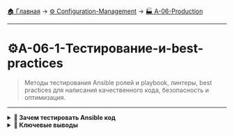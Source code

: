 [🏠 Главная](../../README.md) → [⚙️ Configuration-Management](../../README.md#-configuration-management) → [🏭 A-06-Production](../../README.md#-a-06-production)

---

# ⚙️A-06-1-Тестирование-и-best-practices
> Методы тестирования Ansible ролей и playbook, линтеры, best practices для написания качественного кода, безопасность и оптимизация.

---

<details>
<summary><b>🎯 Зачем тестировать Ansible код</b></summary>

---

### Важность тестирования инфраструктуры

+++text
# Тестирование Ansible = надежность инфраструктуры

Без тестирования:
• Непредсказуемые изменения
• Ошибки в production
• Долгая отладка
• Низкое качество кода

С тестированием:
• Предсказуемые результаты
• Безопасные изменения
• Быстрая отладка
• Высокое качество кода
---text

### Типы тестирования

+++text
🔍 Синтаксические тесты:
• ansible-playbook --syntax-check
• ansible-lint
• yamllint

🧪 Функциональные тесты:
• Molecule
• Testinfra
• Serverspec

🚀 Интеграционные тесты:
• Staging окружение
• Production-like тесты
• End-to-end проверки
---text

---

</details>

<details>
<summary><b>🎯 Ключевые выводы</b></summary>

---

### Best Practices тестирования

+++text
✅ Всегда проверяйте синтаксис перед выполнением
✅ Используйте линтеры для качества кода
✅ Применяйте Molecule для тестирования ролей
✅ Тестируйте на staging перед production
✅ Документируйте тестовые сценарии
---text

### Что изучаем дальше

+++text
📚 Следующая тема: Итоговый проект
🎯 Практика: Полный цикл автоматизации
🔧 Инструменты: Реальный проект
---text

---

</details>
